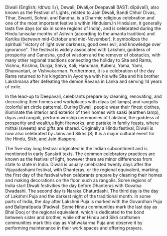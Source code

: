 Diwali (English: /dɪˈwɑːliː/), Dewali, Divali,or Deepavali (IAST: dīpāvalī), also known as the Festival of Lights, related to Jain Diwali, Bandi Chhor Divas, Tihar, Swanti, Sohrai, and Bandna, is a Dharmic religious celebration and one of the most important festivals within Hinduism.In Hinduism, it generally lasts five days (or six in some regions of India), and is celebrated during the Hindu lunisolar months of Ashvin (according to the amanta tradition) and Kartika (between mid-October and mid-November). It symbolizes the spiritual "victory of light over darkness, good over evil, and knowledge over ignorance". The festival is widely associated with Lakshmi, goddess of prosperity and Ganesha, god of wisdom and the remover of obstacles, with many other regional traditions connecting the holiday to Sita and Rama, Vishnu, Krishna, Durga, Shiva, Kali, Hanuman, Kubera, Yama, Yami, Dhanvantari, or Vishvakarman. Furthermore, it is a celebration of the day Rama returned to his kingdom in Ayodhya with his wife Sita and his brother Lakshmana after defeating the demon Ravana in Lanka and serving 14 years of exile.

In the lead-up to Deepavali, celebrants prepare by cleaning, renovating, and decorating their homes and workplaces with diyas (oil lamps) and rangolis (colorful art circle patterns). During Diwali, people wear their finest clothes, illuminate the interior and exterior of their homes with saaki (earthen lamp), diyas and rangoli, perform worship ceremonies of Lakshmi, the goddess of prosperity and wealth,a light fireworks, and partake in family feasts, where mithai (sweets) and gifts are shared. Originally a Hindu festival, Diwali is now also celebrated by Jains and Sikhs.[8] It is a major cultural event for the Hindu, Sikh, and Jain diaspora.

The five-day long festival originated in the Indian subcontinent and is mentioned in early Sanskrit texts. The common celebratory practices are known as the festival of light, however there are minor differences from state to state in India. Diwali is usually celebrated twenty days after the Vijayadashami festival, with Dhanteras, or the regional equivalent, marking the first day of the festival when celebrants prepare by cleaning their homes and making decorations on the floor, such as rangolis. Some regions of India start Diwali festivities the day before Dhanteras with Govatsa Dwadashi. The second day is Naraka Chaturdashi. The third day is the day of Lakshmi Puja and the darkest night of the traditional month. In some parts of India, the day after Lakshmi Puja is marked with the Govardhan Puja and Balipratipada (Padwa). Some Hindu communities mark the last day as Bhai Dooj or the regional equivalent, which is dedicated to the bond between sister and brother, while other Hindu and Sikh craftsmen communities mark this day as Vishwakarma Puja and observe it by performing maintenance in their work spaces and offering prayers.
